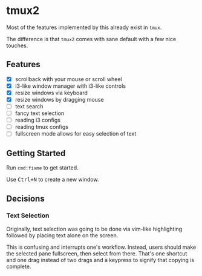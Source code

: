 # tmux2

Most of the features implemented by this already exist in `tmux`.

The difference is that `tmux2` comes with sane default with a few nice touches.

## Features
- [x] scrollback with your mouse or scroll wheel
- [x] i3-like window manager with i3-like controls
- [x] resize windows via keyboard
- [x] resize windows by dragging mouse
- [ ] text search
- [ ] fancy text selection
- [ ] reading i3 configs
- [ ] reading tmux configs
- [ ] fullscreen mode allows for easy selection of text

## Getting Started

Run `cmd:fixme` to get started.

Use <kbd>Ctrl+N</kbd> to create a new window.

## Decisions

### Text Selection
Originally, text selection was going to be done via vim-like highlighting followed by placing text alone on the screen.

This is confusing and interrupts one's workflow. Instead, users should make the selected pane fullscreen, then select from there. That's one shortcut and one drag instead of two drags and a keypress to signify that copying is complete.
